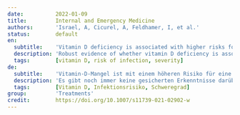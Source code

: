 ```yaml
---
date:          2022-01-09
title:         Internal and Emergency Medicine
authors:       'Israel, A, Cicurel, A, Feldhamer, I, et al.'
status:        default
en:
  subtitle:    'Vitamin D deficiency is associated with higher risks for SARS-CoV-2 infection and COVID-19 severity: a retrospective case–control study'
  description: 'Robust evidence of whether vitamin D deficiency is associated with COVID-19 infection and its severity is still lacking. The aim of the study was to evaluate the association between vitamin D levels and the risks of SARS-CoV-2 infection and severe disease in those infected. A retrospective study was carried out among members of Clalit Health Services (CHS), the largest healthcare organization in Israel, between March 1 and October 31, 2020. We created two matched case–control groups of individuals for which vitamin D levels and body mass index (BMI) were available before the pandemic: group (A), in which 41,757 individuals with positive SARS-CoV-2 PCR tests were matched with 417,570 control individuals without evidence of infection, and group (B), in which 2533 patients hospitalized in severe condition for COVID-19 were matched with 2533 patients who were tested positive for SARS-CoV-2, but were not hospitalized. Conditional logistic models were fitted in each of the groups to assess the association between vitamin D levels and outcome. An inverse correlation was demonstrated between the level of vitamin D and the risks of SARS-CoV-2 infection and of severe disease in those infected. Patients with very low vitamin D levels (< 30 nmol/L) had the highest risks for SARS-CoV-2 infection and also for severe COVID-19. In this large observational population study, we show a significant association between vitamin D deficiency and the risks of SARS-CoV-2 infection and of severe disease in those infected.'
  tags:        [vitamin D, risk of infection, severity]
de:
  subtitle:    'Vitamin-D-Mangel ist mit einem höheren Risiko für eine SARS-CoV-2-Infektion und einen höheren COVID-19-Schweregrad verbunden: eine retrospektive Fall-Kontroll-Studie'
  description: 'Es gibt noch immer keine gesicherten Erkenntnisse darüber, ob ein Vitamin-D-Mangel mit einer COVID-19-Infektion und deren Schweregrad zusammenhängt. Ziel der Studie war es, den Zusammenhang zwischen dem Vitamin-D-Spiegel und dem Risiko einer SARS-CoV-2-Infektion und einer schweren Erkrankung bei den Infizierten zu untersuchen. Zwischen dem 1. März und dem 31. Oktober 2020 wurde eine retrospektive Studie unter den Mitgliedern von Clalit Health Services (CHS), der größten Gesundheitseinrichtung in Israel, durchgeführt. Es wurden zwei gematchte Fall-Kontroll-Gruppen von Personen gebildet, für die Vitamin-D-Spiegel und Body-Mass-Index (BMI) vor der Pandemie verfügbar waren: Gruppe (A), in der 41 757 Personen mit positiven SARS-CoV-2-PCR-Tests mit 417 570 Kontrollpersonen ohne Anzeichen einer Infektion gematched wurden, und Gruppe (B), in der 2533 Patienten, die wegen COVID-19 in schwerem Zustand hospitalisiert wurden, mit 2533 Patienten gematched wurden, die positiv auf SARS-CoV-2 getestet, aber nicht hospitalisiert worden waren. Für jede Gruppe wurden bedingte logistische Modelle erstellt, um den Zusammenhang zwischen dem Vitamin-D-Spiegel und dem Ergebnis zu bewerten. Es zeigte sich ein umgekehrter Zusammenhang zwischen dem Vitamin-D-Spiegel und dem Risiko einer SARS-CoV-2-Infektion und einer schweren Erkrankung bei den Infizierten. Patienten mit sehr niedrigen Vitamin-D-Spiegeln (< 30 nmol/L) hatten das höchste Risiko für eine SARS-CoV-2-Infektion und auch für eine schwere COVID-19-Erkrankung. In dieser großen bevölkerungsbezogenen Beobachtungsstudie zeigen wir einen signifikanten Zusammenhang zwischen Vitamin-D-Mangel und dem Risiko einer SARS-CoV-2-Infektion und einer schweren Erkrankung bei den Infizierten.' 
  tags:        [Vitamin D, Infektionsrisiko, Schweregrad]
group:         'Treatments'
credit:        https://doi.org/10.1007/s11739-021-02902-w
---
```

